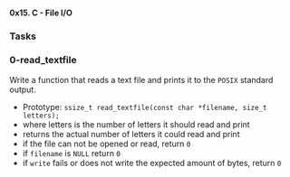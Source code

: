 #### **0x15. C - File I/O**
### **Tasks**
### **0-read_textfile**
Write a function that reads a text file and prints it to the `POSIX` standard output.

* Prototype: `ssize_t read_textfile(const char *filename, size_t letters);`
* where letters is the number of letters it should read and print
* returns the actual number of letters it could read and print
* if the file can not be opened or read, return `0`
* if `filename` is `NULL` return `0`
* if `write` fails or does not write the expected amount of bytes, return `0`